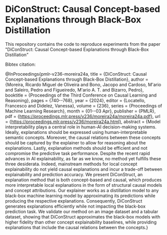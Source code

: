 # DiConStruct: Causal Concept-based Explanations through Black-Box Distillation

This repository contains the code to reproduce experiments from the paper "DiConStruct: Causal Concept-based Explanations through Black-Box Distillation"


Bibtex citation:

@InProceedings{pmlr-v236-moreira24a,
  title = 	 {DiConStruct: Causal Concept-based Explanations through Black-Box Distillation},
  author =       {Moreira, Ricardo Miguel de Oliveira and Bono, Jacopo and Cardoso, M\'ario and Saleiro, Pedro and Figueiredo, M\'ario A. T. and Bizarro, Pedro},
  booktitle = 	 {Proceedings of the Third Conference on Causal Learning and Reasoning},
  pages = 	 {740--768},
  year = 	 {2024},
  editor = 	 {Locatello, Francesco and Didelez, Vanessa},
  volume = 	 {236},
  series = 	 {Proceedings of Machine Learning Research},
  month = 	 {01--03 Apr},
  publisher =    {PMLR},
  pdf = 	 {https://proceedings.mlr.press/v236/moreira24a/moreira24a.pdf},
  url = 	 {https://proceedings.mlr.press/v236/moreira24a.html},
  abstract = 	 {Model interpretability plays a central role in human-AI decision-making systems. Ideally, explanations should be expressed using human-interpretable semantic concepts. Moreover, the causal relations between these concepts should be captured by the explainer to allow for reasoning about the explanations. Lastly, explanation methods should be efficient and not compromise the predictive task performance. Despite the recent rapid advances in AI explainability, as far as we know, no method yet fulfills these three desiderata. Indeed, mainstream methods for local concept explainability do not yield causal explanations and incur a trade-off between explainability and prediction accuracy. We present DiConStruct, an explanation method that is both concept-based and causal, which produces more interpretable local explanations in the form of structural causal models and concept attributions. Our explainer works as a distillation model to any black-box machine learning model by approximating its predictions while producing the respective explanations. Consequently, DiConStruct generates explanations efficiently while not impacting the black-box prediction task. We validate our method on an image dataset and a tabular dataset, showing that DiConStruct approximates the black-box models with higher fidelity than other concept explainability baselines, while providing explanations that include the causal relations between the concepts.}
